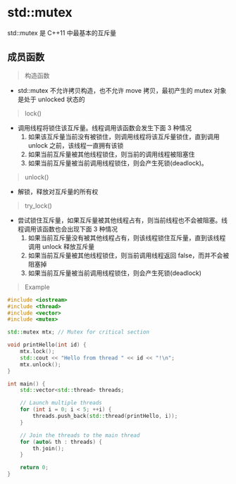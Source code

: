 &emsp;
# std::mutex

std::mutex 是 C++11 中最基本的互斥量

## 成员函数

>构造函数
- std::mutex 不允许拷贝构造，也不允许 move 拷贝，最初产生的 mutex 对象是处于 unlocked 状态的

>lock()
- 调用线程将锁住该互斥量。线程调用该函数会发生下面 3 种情况
    1. 如果该互斥量当前没有被锁住，则调用线程将该互斥量锁住，直到调用 unlock 之前，该线程一直拥有该锁
    2. 如果当前互斥量被其他线程锁住，则当前的调用线程被阻塞住
    3. 如果当前互斥量被当前调用线程锁住，则会产生死锁(deadlock)。

>unlock()
- 解锁，释放对互斥量的所有权

>try_lock()
- 尝试锁住互斥量，如果互斥量被其他线程占有，则当前线程也不会被阻塞。线程调用该函数也会出现下面 3 种情况
    1. 如果当前互斥量没有被其他线程占有，则该线程锁住互斥量，直到该线程调用 unlock 释放互斥量
    2. 如果当前互斥量被其他线程锁住，则当前调用线程返回 false，而并不会被阻塞掉
    3. 如果当前互斥量被当前调用线程锁住，则会产生死锁(deadlock)


>Example
```c++
#include <iostream>
#include <thread>
#include <vector>
#include <mutex>

std::mutex mtx; // Mutex for critical section

void printHello(int id) {
    mtx.lock();
    std::cout << "Hello from thread " << id << "!\n";
    mtx.unlock();
}

int main() {
    std::vector<std::thread> threads;

    // Launch multiple threads
    for (int i = 0; i < 5; ++i) {
        threads.push_back(std::thread(printHello, i));
    }

    // Join the threads to the main thread
    for (auto& th : threads) {
        th.join();
    }

    return 0;
}
```